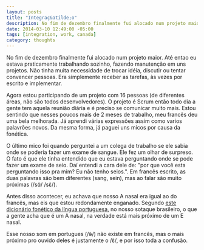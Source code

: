 ```yaml
---
layout: posts
title: "Integraç&atilde;o"
description: No fim de dezembro finalmente fui alocado num projeto maior. Até entao eu estava praticamente trabalhando sozinho...
date: 2014-03-10 12:49:00 -05:00
tags: [integration, work, canada]
category: thoughts
---
```


No fim de dezembro finalmente fui alocado num projeto maior. Até entao eu estava praticamente trabalhando sozinho, fazendo manutenç&atilde;o em uns projetos. N&atilde;o tinha muita necessidade de trocar idéia, discutir ou tentar convencer pessoas. Era simplemente receber as tarefas, às vezes por escrito e implementar.

Agora estou participando de um projeto com 16 pessoas (de diferentes &aacute;reas, n&atilde;o s&atilde;o todos desenvolvedores). O projeto é Scrum ent&atilde;o todo dia a gente tem aquela reuni&atilde;o di&aacute;ria e é preciso se comunicar muito mais. Estou sentindo que nesses poucos mais de 2 meses de trabalho, meu francês deu uma bela melhorada. J&aacute; aprendi v&aacute;rias express&otilde;es assim como varios palavr&otilde;es novos. Da mesma forma, j&aacute; paguei uns micos por causa da fonética. 

O &uacute;ltimo mico foi quando perguntei a um colega de trabalho se ele sabia onde se poderia fazer um exame de sangue. Ele fez um olhar de surpreso. O fato é que ele tinha entendido que eu estava perguntando onde se pode fazer um exame de seio. Da&iacute; entendi a cara dele de: "por que você esta perguntando isso pra mim? Eu n&atilde;o tenho seios.". Em francês escrito, as duas palavras s&atilde;o bem diferentes (sang, sein), mas ao falar s&atilde;o muito pr&oacute;ximas (/sɑ̃/ /sɛ̃/).

Antes disso acontecer, eu achava que nosso A nasal era igual ao do francês, mas eis que estou redondamente enganado. Segundo <a href="http://www.portaldalinguaportuguesa.org/index.php?action=fonetica&act=list&region=spx&search=sangue" target="_blank">este dicion&aacute;rio fonético da l&iacute;ngua portuguesa</a>, no nosso sotaque brasileiro, o que a gente acha que é um A nasal, na verdade est&aacute; mais pr&oacute;ximo de um E nasal.

Esse nosso som em portugues (/ə̃/) n&atilde;o existe em francês, mas o mais pr&oacute;ximo pro ouvido deles é justamente o /ɛ̃/, e por isso toda a confus&atilde;o.



